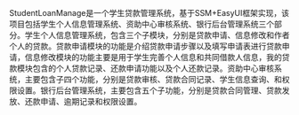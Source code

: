 StudentLoanManage是一个学生贷款管理系统，基于SSM+EasyUI框架实现，该项目包括学生个人信息管理系统、资助中心审核系统、银行后台管理系统三个部分。学生个人信息管理系统，包含三个子模块，分别是贷款申请、信息修改和作者个人的贷款。贷款申请模块的功能是介绍贷款申请步骤以及填写申请表进行贷款申请，信息修改模块的功能主要是用于学生完善个人信息和共同借款人信息，我的贷款模块包含的个人贷款记录、还款申请功能以及个人还款记录。资助中心审核系统，主要包含子四个功能，分别是贷款审核、贷款合同记录、学生信息查询、和权限设置。银行后台管理系统，主要包含五个子功能，分别是贷款合同管理、贷款发放、还款申请、逾期记录和权限设置。
